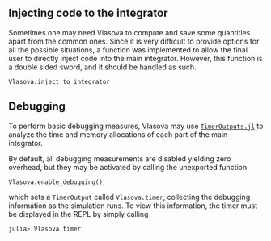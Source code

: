 ## Injecting code to the integrator

Sometimes one may need Vlasova to compute and save some quantities apart from the common ones. Since it is very difficult to provide options for all the possible situations, a function was implemented to allow the final user to directly inject code into the main integrator. However, this function is a double sided sword, and it should be handled as such.

```@docs
Vlasova.inject_to_integrator
```

<!-- # TODO: Example of injecting code to save something -->

## Debugging
To perform basic debugging measures, Vlasova may use [`TimerOutputs.jl`](https://github.com/KristofferC/TimerOutputs.jl) to analyze the time and memory allocations of each part of the main integrator.

By default, all debugging measurements are disabled yielding zero overhead, but they may be activated by calling the unexported function

```@docs
Vlasova.enable_debugging()
```

which sets a `TimerOutput` called `Vlasova.timer`, collecting the debugging information as the simulation runs. To view this information, the timer must be displayed in the REPL by simply calling

```julia
julia> Vlasova.timer
```
